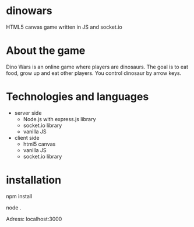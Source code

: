 # dinowars
HTML5 canvas game written in JS and socket.io

# About the game
Dino Wars is an online game where players are dinosaurs. The goal is to eat food, grow up and eat other players. You control dinosaur by arrow keys.

# Technologies and languages
* server side
  * Node.js with express.js library
  * socket.io library
  * vanilla JS
* client side
  * html5 canvas
  * vanilla JS
  * socket.io library

# installation

npm install

node .

Adress: localhost:3000
